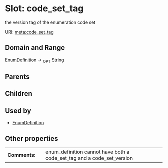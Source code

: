 
# Slot: code_set_tag


the version tag of the enumeration code set

URI: [meta:code_set_tag](https://w3id.org/linkml/meta/code_set_tag)


## Domain and Range

[EnumDefinition](EnumDefinition.md) ->  <sub>OPT</sub> [String](types/String.md)

## Parents


## Children


## Used by

 * [EnumDefinition](EnumDefinition.md)

## Other properties

|  |  |  |
| --- | --- | --- |
| **Comments:** | | enum_definition cannot have both a code_set_tag and a code_set_version |

